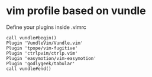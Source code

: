 # vim profile based on vundle

Define your plugins inside .vimrc

```
call vundle#begin()
Plugin 'VundleVim/Vundle.vim'
Plugin 'tpope/vim-fugitive'
Plugin 'ctrlpvim/ctrlp.vim'
Plugin 'easymotion/vim-easymotion'
Plugin 'godlygeek/tabular'
call vundle#end()
```